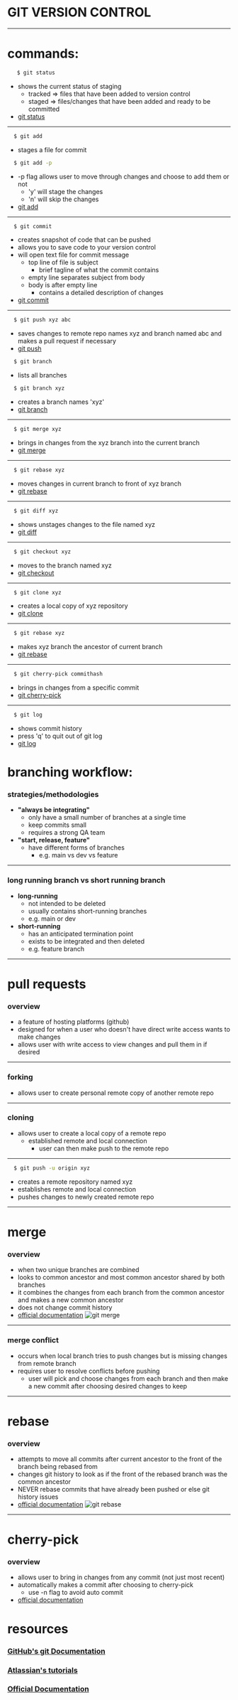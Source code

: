# GIT VERSION CONTROL

---

# commands:
```bash
   $ git status
```
* shows the current status of staging
  * tracked => files that have been added to version control
  * staged => files/changes that have been added and ready to be committed
* [git status](https://git-scm.com/docs/git-status)
---

```bash
  $ git add 
```
* stages a file for commit
```bash
  $ git add -p 
```
* -p flag allows user to move through changes and choose to add them or not
  * 'y' will stage the changes
  * 'n' will skip the changes
* [git add](https://git-scm.com/docs/git-add)
---

```bash
  $ git commit 
```
* creates snapshot of code that can be pushed
* allows you to save code to your version control
* will open text file for commit message
  * top line of file is subject
    * brief tagline of what the commit contains
  * empty line separates subject from body
  * body is after empty line
    * contains a detailed description of changes
* [git commit](https://git-scm.com/docs/git-commit)
---

```bash
  $ git push xyz abc
```
* saves changes to remote repo names xyz and branch named abc and makes a pull request if necessary
* [git push](https://git-scm.com/docs/git-push)
    
```bash
  $ git branch
```
* lists all branches 


```bash
  $ git branch xyz
```
* creates a branch names 'xyz'
* [git branch](https://git-scm.com/docs/git-branch)
---

```bash
  $ git merge xyz 
```
* brings in changes from the xyz branch into the current branch
* [git merge](https://git-scm.com/docs/git-merge)
---

```bash
  $ git rebase xyz 
```
* moves changes in current branch to front of xyz branch
* [git rebase](https://git-scm.com/docs/git-rebase)
---

```bash
  $ git diff xyz
```
* shows unstages changes to the file named xyz
* [git diff](https://git-scm.com/docs/git-diff)
---

```bash
  $ git checkout xyz
```
* moves to the branch named xyz
* [git checkout](https://git-scm.com/docs/git-checkout)
---

```bash
  $ git clone xyz
```
* creates a local copy of xyz repository
* [git clone](https://git-scm.com/docs/git-clone)
---

```bash
  $ git rebase xyz
```
* makes xyz branch the ancestor of current branch
* [git rebase](https://git-scm.com/docs/git-rebase)
---

```bash
  $ git cherry-pick commithash
```
* brings in changes from a specific commit
* [git cherry-pick](https://git-scm.com/docs/git-cherry-pick)
---

```bash
  $ git log
```
* shows commit history 
* press 'q' to quit out of git log
* [git log](https://git-scm.com/docs/git-log)



# branching workflow:
### strategies/methodologies
* **"always be integrating"**
  * only have a small number of branches at a single time
  * keep commits small 
  * requires a strong QA team
* **"start, release, feature"**
  * have different forms of branches
    * e.g. main vs dev vs feature
---
### long running branch vs short running branch
* **long-running** 
  * not intended to be deleted 
  * usually contains short-running branches
  * e.g. main or dev
* **short-running**
  * has an anticipated termination point
  * exists to be integrated and then deleted
  * e.g. feature branch
---
  
# pull requests
### overview
* a feature of hosting platforms (github)
* designed for when a user who doesn't have direct write access wants to make changes
* allows user with write access to view changes and pull them in if desired
---
### forking
* allows user to create personal remote copy of another remote repo
---
### cloning
* allows user to create a local copy of a remote repo
  * established remote and local connection
    * user can then make push to the remote repo
---
```bash
  $ git push -u origin xyz 
```
* creates a remote repository named xyz
* establishes remote and local connection
* pushes changes to newly created remote repo
---
# merge
### overview
* when two unique branches are combined
* looks to common ancestor and most common ancestor shared by both branches
* it combines the changes from each branch from the common ancestor and makes a new common ancestor
* does not change commit history
* [official documentation](https://git-scm.com/docs/git-merge)
![git merge](https://wac-cdn.atlassian.com/dam/jcr:4639eeb8-e417-434a-a3f8-a972277fc66a/02%20Merging%20main%20into%20the%20feature%20branh.svg?cdnVersion=140)

---
### merge conflict
* occurs when local branch tries to push changes but is missing changes from remote branch
* requires user to resolve conflicts before pushing
  * user will pick and choose changes from each branch and then make a new commit after choosing desired changes to keep
---
  
# rebase
### overview
* attempts to move all commits after current ancestor to the front of the branch being rebased from
* changes git history to look as if the front of the rebased branch was the common ancestor
* NEVER rebase commits that have already been pushed or else git history issues
* [official documentation](https://git-scm.com/docs/git-rebase)
![git rebase](https://wac-cdn.atlassian.com/dam/jcr:2908e0e6-f74b-4425-b5d2-f5eca8cfcd99/05%20Rebasing%20the%20main%20branch.svg?cdnVersion=140)
---
# cherry-pick
### overview
* allows user to bring in changes from any commit (not just most recent)
* automatically makes a commit after choosing to cherry-pick
  * use -n flag to avoid auto commit
* [official documentation](https://git-scm.com/docs/git-cherry-pick)
# resources
### [GitHub's git Documentation](https://docs.github.com/en/get-started/using-git)
### [Atlassian's tutorials](https://www.atlassian.com/git/tutorials)
### [Official Documentation](https://git-scm.com/docs)